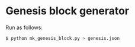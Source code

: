 # Genesis block generator

Run as follows:

```bash
$ python mk_genesis_block.py > genesis.json
```
